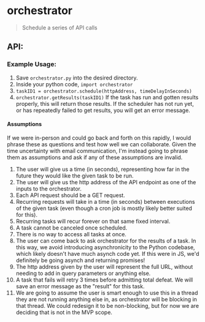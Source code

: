 # orchestrator
> Schedule a series of API calls

## API:


### Example Usage:
1. Save `orchestrator.py` into the desired directory.
2. Inside your python code, `import orchestrator`
3. `taskID1 = orchestrator.schedule(httpAddress, timeDelayInSeconds)`
4. `orchestrator.getResults(taskID1)` If the task has run and gotten results properly, this will return those results. If the scheduler has not run yet, or has repeatedly failed to get results, you will get an error message.


#### Assumptions

If we were in-person and could go back and forth on this rapidly, I would phrase these as questions and test how well we can collaborate. Given the time uncertainty with email communication, I'm instead going to phrase them as assumptions and ask if any of these assumptions are invalid. 

  1. The user will give us a time (in seconds), representing how far in the future they would like the given task to be run. 
  2. The user will give us the http address of the API endpoint as one of the inputs to the orchestrator.
  3. Each API request should be a GET request.
  4. Recurring requests will take in a time (in seconds) between executions of the given task (even though a cron job is mostly likely better suited for this). 
  5. Recurring tasks will recur forever on that same fixed interval.
  6. A task cannot be canceled once scheduled. 
  7. There is no way to access all tasks at once.
  8. The user can come back to ask orchestrator for the results of a task. In this way, we avoid introducing asynchronicity to the Python codebase, which likely doesn't have much asynch code yet. If this were in JS, we'd definitely be going asynch and returning promises! 
  9. The http address given by the user will represent the full URL, without needing to add in query parameters or anything else.
  10. A task that fails will retry 3 times before admitting total defeat. We will save an error message as the "result" for this task.
  11. We are going to assume the user is smart enough to use this in a thread they are not running anything else in, as orchestrator will be blocking in that thread. We could redesign it to be non-blocking, but for now we are deciding that is not in the MVP scope. 
 
